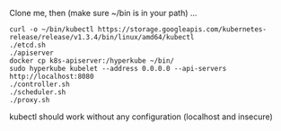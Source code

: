 Clone me, then (make sure ~/bin is in your path) ...
```
curl -o ~/bin/kubectl https://storage.googleapis.com/kubernetes-release/release/v1.3.4/bin/linux/amd64/kubectl
./etcd.sh
./apiserver
docker cp k8s-apiserver:/hyperkube ~/bin/
sudo hyperkube kubelet --address 0.0.0.0 --api-servers http://localhost:8080
./controller.sh
./scheduler.sh
./proxy.sh
```

kubectl should work without any configuration (localhost and insecure)

